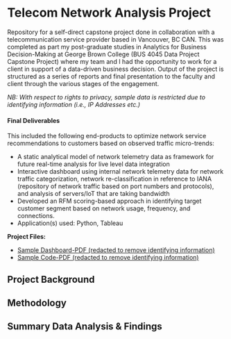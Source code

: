 # Telecom Network Analysis Project

Repository for a self-direct capstone project done in collaboration with a telecommunication service provider based in Vancouver, BC CAN. This was completed as part my post-graduate studies in Analytics for Business Decision-Making at George Brown College (BUS 4045	Data Project Capstone Project) where my team and I had the opportunity to work for a client in support of a data-driven business decision. Output of the project is structured as a series of reports and final presentation to the faculty and client through the various stages of the engagement. 

_NB: With respect to rights to privacy, sample data is restricted due to identifying information (i.e., IP Addresses etc.)_

#### Final Deliverables
This included the following end-products to optimize network service recommendations to customers based on observed traffic micro-trends:
- A static analytical model of network telemetry data as framework for future real-time analysis for live level data integration
- Interactive dashboard using internal network telemetry data for network traffic categorization, network re-classification in reference to
IANA (repository of network traffic based on port numbers and protocols), and analysis of servers/IoT that are taking bandwidth
- Developed an RFM scoring-based approach in identifying target customer segment based on network usage, frequency, and connections.
- Application(s) used: Python, Tableau

**Project Files:**
- [Sample Dashboard-PDF (redacted to remove identifying information)](https://github.com/tlieva/data-science-portfolio/blob/bfd6fa57eca95773c4fa9f67d2cb91ae9d03185c/Network-Analysis-%20Dashboard.pdf)
- [Sample Code-PDF (redacted to remove identifying information)](https://github.com/tlieva/data-science-portfolio/blob/5d7493c429425f23120349743aa2105666477292/Network_Analytical_File_Sample_Code.pdf)

## Project Background

## Methodology

## Summary Data Analysis & Findings
